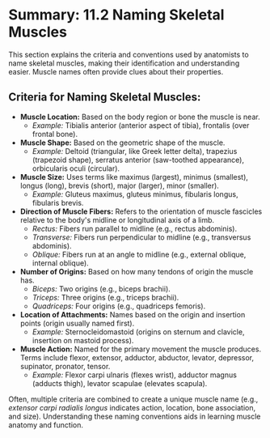 # Summary: 11.2 Naming Skeletal Muscles

This section explains the criteria and conventions used by anatomists to name skeletal muscles, making their identification and understanding easier. Muscle names often provide clues about their properties.

## Criteria for Naming Skeletal Muscles:

*   **Muscle Location:** Based on the body region or bone the muscle is near.
    *   *Example:* Tibialis anterior (anterior aspect of tibia), frontalis (over frontal bone).
*   **Muscle Shape:** Based on the geometric shape of the muscle.
    *   *Example:* Deltoid (triangular, like Greek letter delta), trapezius (trapezoid shape), serratus anterior (saw-toothed appearance), orbicularis oculi (circular).
*   **Muscle Size:** Uses terms like maximus (largest), minimus (smallest), longus (long), brevis (short), major (larger), minor (smaller).
    *   *Example:* Gluteus maximus, gluteus minimus, fibularis longus, fibularis brevis.
*   **Direction of Muscle Fibers:** Refers to the orientation of muscle fascicles relative to the body's midline or longitudinal axis of a limb.
    *   *Rectus:* Fibers run parallel to midline (e.g., rectus abdominis).
    *   *Transverse:* Fibers run perpendicular to midline (e.g., transversus abdominis).
    *   *Oblique:* Fibers run at an angle to midline (e.g., external oblique, internal oblique).
*   **Number of Origins:** Based on how many tendons of origin the muscle has.
    *   *Biceps:* Two origins (e.g., biceps brachii).
    *   *Triceps:* Three origins (e.g., triceps brachii).
    *   *Quadriceps:* Four origins (e.g., quadriceps femoris).
*   **Location of Attachments:** Names based on the origin and insertion points (origin usually named first).
    *   *Example:* Sternocleidomastoid (origins on sternum and clavicle, insertion on mastoid process).
*   **Muscle Action:** Named for the primary movement the muscle produces. Terms include flexor, extensor, adductor, abductor, levator, depressor, supinator, pronator, tensor.
    *   *Example:* Flexor carpi ulnaris (flexes wrist), adductor magnus (adducts thigh), levator scapulae (elevates scapula).

Often, multiple criteria are combined to create a unique muscle name (e.g., *extensor carpi radialis longus* indicates action, location, bone association, and size). Understanding these naming conventions aids in learning muscle anatomy and function.
